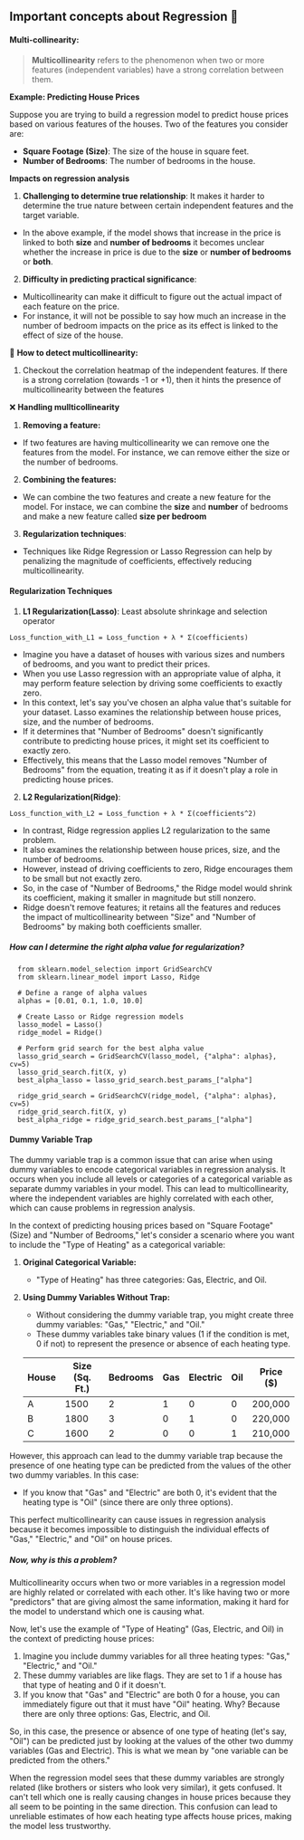 ## Important concepts about Regression 🤔

#### **Multi-collinearity**:

> **Multicollinearity** refers to the phenomenon when two or more features (independent variables) have a strong correlation between them.

**Example: Predicting House Prices**

Suppose you are trying to build a regression model to predict house prices based on various features of the houses. Two of the features you consider are:

- **Square Footage (Size)**: The size of the house in square feet.
- **Number of Bedrooms**: The number of bedrooms in the house.

**Impacts on regression analysis**

1.  **Challenging to determine true relationship**: It makes it harder to determine the true nature between certain independent features and the target variable.

- In the above example, if the model shows that increase in the price is linked to both **size** and **number of bedrooms** it becomes unclear whether the increase in price is due to the **size** or **number of bedrooms** or **both**.

2.  **Difficulty in predicting practical significance**:

- Multicollinearity can make it difficult to figure out the actual impact of each feature on the price.
- For instance, it will not be possible to say how much an increase in the number of bedroom impacts on the price as its effect is linked to the effect of size of the house.

🔎 **How to detect multicollinearity:**

1. Checkout the correlation heatmap of the independent features. If there is a strong correlation (towards -1 or +1), then it hints the presence of multicollinearity between the features

❌ **Handling mullticollinearity**

1. **Removing a feature:**

- If two features are having multicollinearity we can remove one the features from the model. For instance, we can remove either the size or the number of bedrooms.

2. **Combining the features:**

- We can combine the two features and create a new feature for the model. For instace, we can combine the **size** and **number** of bedrooms and make a new feature called **size per bedroom**

3. **Regularization techniques**:

- Techniques like Ridge Regression or Lasso Regression can help by penalizing the magnitude of coefficients, effectively reducing multicollinearity.

#### **Regularization Techniques**

1. **L1 Regularization(Lasso)**: Least absolute shrinkage and selection operator

`Loss_function_with_L1 = Loss_function + λ * Σ(coefficients)`

  - Imagine you have a dataset of houses with various sizes and numbers of
    bedrooms, and you want to predict their prices.
  - When you use Lasso regression with an appropriate value of alpha, it may perform feature selection by driving some coefficients to exactly zero.
  - In this context, let's say you've chosen an alpha value that's suitable for your dataset. Lasso examines the relationship between house prices, size, and the number of bedrooms.
  - If it determines that "Number of Bedrooms" doesn't significantly contribute to predicting house prices, it might set its coefficient to exactly zero.
  - Effectively, this means that the Lasso model removes "Number of Bedrooms" from the equation, treating it as if it doesn't play a role in predicting house prices.

2. **L2 Regularization(Ridge)**:

`Loss_function_with_L2 = Loss_function + λ * Σ(coefficients^2)`

  - In contrast, Ridge regression applies L2 regularization to the same problem.
  - It also examines the relationship between house prices, size, and the number of bedrooms.
  - However, instead of driving coefficients to zero, Ridge encourages them to be small but not exactly zero.
  - So, in the case of "Number of Bedrooms," the Ridge model would shrink its coefficient, making it smaller in magnitude but still nonzero.
  - Ridge doesn't remove features; it retains all the features and reduces the impact of multicollinearity between "Size" and "Number of Bedrooms" by making both coefficients smaller.

##### How can I determine the right alpha value for regularization?

```
  from sklearn.model_selection import GridSearchCV
  from sklearn.linear_model import Lasso, Ridge

  # Define a range of alpha values
  alphas = [0.01, 0.1, 1.0, 10.0]

  # Create Lasso or Ridge regression models
  lasso_model = Lasso()
  ridge_model = Ridge()

  # Perform grid search for the best alpha value
  lasso_grid_search = GridSearchCV(lasso_model, {"alpha": alphas}, cv=5)
  lasso_grid_search.fit(X, y)
  best_alpha_lasso = lasso_grid_search.best_params_["alpha"]

  ridge_grid_search = GridSearchCV(ridge_model, {"alpha": alphas}, cv=5)
  ridge_grid_search.fit(X, y)
  best_alpha_ridge = ridge_grid_search.best_params_["alpha"]
```
#### **Dummy Variable Trap**
The dummy variable trap is a common issue that can arise when using dummy variables to encode categorical variables in regression analysis. It occurs when you include all levels or categories of a categorical variable as separate dummy variables in your model. This can lead to multicollinearity, where the independent variables are highly correlated with each other, which can cause problems in regression analysis.

In the context of predicting housing prices based on "Square Footage" (Size) and "Number of Bedrooms," let's consider a scenario where you want to include the "Type of Heating" as a categorical variable:

1. **Original Categorical Variable:**
   - "Type of Heating" has three categories: Gas, Electric, and Oil.

2. **Using Dummy Variables Without Trap:**
   - Without considering the dummy variable trap, you might create three dummy variables: "Gas," "Electric," and "Oil."
   - These dummy variables take binary values (1 if the condition is met, 0 if not) to represent the presence or absence of each heating type.

   | House | Size (Sq. Ft.) | Bedrooms | Gas | Electric | Oil | Price ($) |
   |-------|----------------|----------|-----|----------|-----|-----------|
   | A     | 1500           | 2        | 1   | 0        | 0   | 200,000   |
   | B     | 1800           | 3        | 0   | 1        | 0   | 220,000   |
   | C     | 1600           | 2        | 0   | 0        | 1   | 210,000   |

However, this approach can lead to the dummy variable trap because the presence of one heating type can be predicted from the values of the other two dummy variables. In this case:

- If you know that "Gas" and "Electric" are both 0, it's evident that the heating type is "Oil" (since there are only three options).

This perfect multicollinearity can cause issues in regression analysis because it becomes impossible to distinguish the individual effects of "Gas," "Electric," and "Oil" on house prices.

##### Now, why is this a problem?

Multicollinearity occurs when two or more variables in a regression model are highly related or correlated with each other. It's like having two or more "predictors" that are giving almost the same information, making it hard for the model to understand which one is causing what.

Now, let's use the example of "Type of Heating" (Gas, Electric, and Oil) in the context of predicting house prices:

1. Imagine you include dummy variables for all three heating types: "Gas," "Electric," and "Oil."
2. These dummy variables are like flags. They are set to 1 if a house has that type of heating and 0 if it doesn't.
3. If you know that "Gas" and "Electric" are both 0 for a house, you can immediately figure out that it must have "Oil" heating. Why? Because there are only three options: Gas, Electric, and Oil.

So, in this case, the presence or absence of one type of heating (let's say, "Oil") can be predicted just by looking at the values of the other two dummy variables (Gas and Electric). This is what we mean by "one variable can be predicted from the others."


When the regression model sees that these dummy variables are strongly related (like brothers or sisters who look very similar), it gets confused. It can't tell which one is really causing changes in house prices because they all seem to be pointing in the same direction. This confusion can lead to unreliable estimates of how each heating type affects house prices, making the model less trustworthy.
